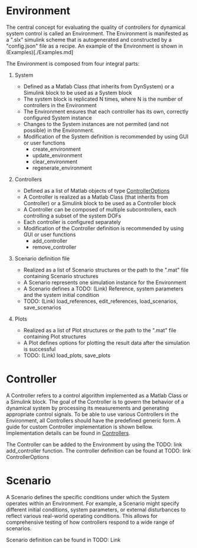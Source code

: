 # Environment

The central concept for evaluating the quality of controllers for dynamical system control is called an  Environment.
The Environment is manifested as a ".slx" simulink scheme that is autogenerated and constructed by a "config.json"
file as a recipe. An example of the Environment is shown in (Examples)[./Examples.md]

The Environment is composed from four integral parts:

1) System
    - Defined as a Matlab Class (that inherits from DynSystem) or a Simulink block to be used as a System block
    - The system block is replicated N times, where N is the number of controllers in the Environment
    - The Environment ensures that each controller has its own, correctly configured System instance
    - Changes to the System instances are not permited (and not possible) in the Environment.
    - Modification of the System definition is recommended by using GUI or user functions
        - create_environment
        - update_environment
        - clear_environment
        - regenerate_environment

2) Controllers
    - Defined as a list of Matlab objects of type [ControllerOptions](./MatlabModel.md#controlleroptions)
    - A Controller is realized as a Matlab Class (that inherits from Controller) or a Simulink block to be used as a Controller block
    - A Controller can be composed of multiple subcontrollers, each controlling a subset of the system DOFs
    - Each controller is configured separately
    - Modification of the Controller definition is recommended by using GUI or user functions
        - add_controller
        - remove_controller


3) Scenario definition file
    - Realized as a list of Scenario structures or the path to the ".mat" file containing Scenario structures
    - A Scenario represents one simulation instance for the Environment
    - A Scenario defines a TODO: (Link) Reference, system parameters and the system initial condition
    - TODO: (Link) load_references, edit_references, load_scenarios, save_scenarios

4) Plots
    - Realized as a list of Plot structures or the path to the ".mat" file containing Plot structures
    - A Plot defines options for plotting the result data after the simulation is successful
    - TODO: (Link) load_plots, save_plots



# Controller

A Controller refers to a control algorithm implemented as a Matlab Class or a Simulink block.
The goal of the Controller is to govern the behavior of a dynamical system by processing its measurements
and generating appropriate control signals. To be able to use various Controllers in the Environment,
all Controllers should have the predefined generic form. A guide for custom Controller implementation is
shown bellow. Implementation details can be found in [Controllers](doc/Controllers.md).

The Controller can be added to the Environment by using the TODO: link add_controller function. The controller
definition can be found at TODO: link ControllerOptions



# Scenario

A Scenario defines the specific conditions under which the System operates within an Environment.
For example, a Scenario might specify different initial conditions, system parameters,
or external disturbances to reflect various real-world operating conditions.
This allows for comprehensive testing of how controllers respond to a wide range of scenarios.

Scenario definition can be found in TODO: Link




